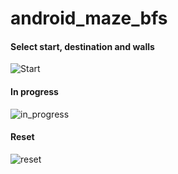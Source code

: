 # android_maze_bfs
#### Select start, destination and walls
![Start](https://i.ibb.co/VHF7Yr0/1.png)
#### In progress
![in_progress](https://i.ibb.co/F696NWj/2.png)
#### Reset 
![reset](https://i.ibb.co/bKywf0F/3.png)
